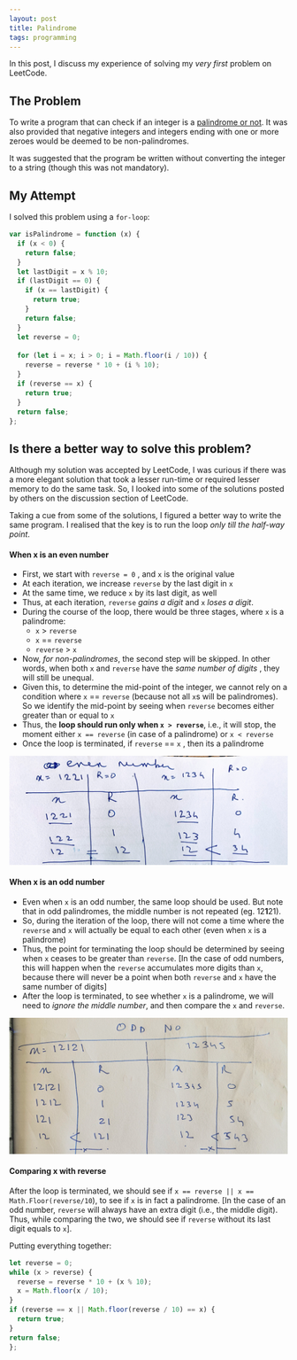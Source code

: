 ```yaml
---
layout: post
title: Palindrome
tags: programming
---
```


In this post, I discuss my experience of solving my _very first_ problem on LeetCode.

## The Problem

To write a program that can check if an integer is a [palindrome or not](https://leetcode.com/problems/palindrome-number/submissions/). It was also provided that negative integers and integers ending with one or more zeroes would be deemed to be non-palindromes.

It was suggested that the program be written without converting the integer to a string (though this was not mandatory).

## My Attempt

I solved this problem using a `for-loop`:

```js
var isPalindrome = function (x) {
  if (x < 0) {
    return false;
  }
  let lastDigit = x % 10;
  if (lastDigit == 0) {
    if (x == lastDigit) {
      return true;
    }
    return false;
  }
  let reverse = 0;

  for (let i = x; i > 0; i = Math.floor(i / 10)) {
    reverse = reverse * 10 + (i % 10);
  }
  if (reverse == x) {
    return true;
  }
  return false;
};
```

## Is there a better way to solve this problem?

Although my solution was accepted by LeetCode, I was curious if there was a more elegant solution that took a lesser run-time or required lesser memory to do the same task. So, I looked into some of the solutions posted by others on the discussion section of LeetCode.

Taking a cue from some of the solutions, I figured a better way to write the same program. I realised that the key is to run the loop _only till the half-way point_.

#### When x is an even number

- First, we start with `reverse = 0` , and `x` is the original value
- At each iteration, we increase `reverse` by the last digit in `x`
- At the same time, we reduce `x` by its last digit, as well
- Thus, at each iteration, `reverse` _gains a digit_ and `x` _loses a digit_.
- During the course of the loop, there would be three stages, where `x` is a palindrome:
  - `x` > `reverse`
  - `x` == `reverse`
  - `reverse` > `x`
- Now, _for non-palindromes_, the second step will be skipped. In other words, when both `x` and `reverse` have the _same number of digits_ , they will still be unequal. 
- Given this, to determine the mid-point of the integer, we cannot rely on a condition where `x` == `reverse` (because not all `x`s will be palindromes). So we identify the mid-point by seeing when `reverse` becomes either greater than or equal to `x`
- Thus, the **loop should run only when `x > reverse`**, i.e., it will stop, the moment either `x == reverse` (in case of a palindrome) or `x < reverse`
- Once the loop is terminated, if `reverse` == `x` , then its a palindrome

![Table the iteration of the loop where x is an even number](/assets/images/evennumbers_palindrome.jpg)

#### When x is an odd number

- Even when `x` is an odd number, the same loop should be used. But note that in odd palindromes, the middle number is not repeated (eg. 12**1**21).
- So, during the iteration of the loop, there will not come a time where the `reverse` and `x` will actually be equal to each other (even when `x` is a palindrome)
- Thus, the point for terminating the loop should be determined by seeing when `x` ceases to be greater than `reverse`. [In the case of odd numbers, this will happen when the `reverse` accumulates more digits than `x`, because there will never be a point when both `reverse` and `x` have the same number of digits]
- After the loop is terminated, to see whether `x` is a palindrome, we will need to _ignore the middle number_, and then compare the `x` and `reverse`.

![Table the iteration of the loop where x is an even number](/assets/images/oddnumbers_palindrome.jpg)

#### Comparing x with reverse

After the loop is terminated, we should see if `x == reverse || x == Math.Floor(reverse/10`), to see if `x` is in fact a palindrome. [In the case of an odd number, `reverse` will always have an extra digit (i.e., the middle digit). Thus, while comparing the two, we should see if `reverse` without its last digit equals to `x`].

Putting everything together:

```js
let reverse = 0;
while (x > reverse) {
  reverse = reverse * 10 + (x % 10);
  x = Math.floor(x / 10);
}
if (reverse == x || Math.floor(reverse / 10) == x) {
  return true;
}
return false;
};
```
